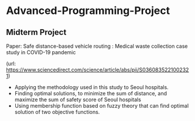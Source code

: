 # Advanced-Programming-Project

## Midterm Project
Paper: Safe distance-based vehicle routing : Medical waste collection case study in COVID-19 pandemic

(url: https://www.sciencedirect.com/science/article/abs/pii/S0360835221002321)

- Applying the methodology used in this study to Seoul hospitals.
- Finding optimal solutions, to minimize the sum of distance, and maximize the sum of safety score of Seoul hospitals
- Using membership function based on fuzzy theory that can find optimal solution of two objective functions.
